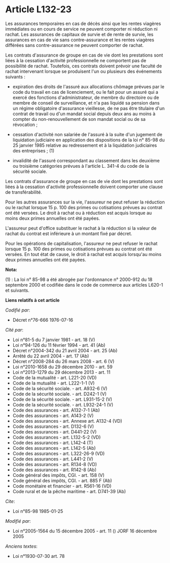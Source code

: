 # Article L132-23

Les assurances temporaires en cas de décès ainsi que les rentes viagères immédiates ou en cours de service ne peuvent
comporter ni réduction ni rachat. Les assurances de capitaux de survie et de rente de survie, les assurances en cas de vie
sans contre-assurance et les rentes viagères différées sans contre-assurance ne peuvent comporter de rachat.

Les contrats d'assurance de groupe en cas de vie dont les prestations sont liées à la cessation d'activité professionnelle ne
comportent pas de possibilité de rachat. Toutefois, ces contrats doivent prévoir une faculté de rachat intervenant lorsque se
produisent l'un ou plusieurs des événements suivants :

- expiration des droits de l'assuré aux allocations chômage prévues par le code du travail en cas de licenciement, ou le fait
pour un assuré qui a exercé des fonctions d'administrateur, de membre du directoire ou de membre de conseil de surveillance,
et n'a pas liquidé sa pension dans un régime obligatoire d'assurance vieillesse, de ne pas être titulaire d'un contrat de
travail ou d'un mandat social depuis deux ans au moins à compter du non-renouvellement de son mandat social ou de sa
révocation ;

- cessation d'activité non salariée de l'assuré à la suite d'un jugement de liquidation judiciaire en application des
dispositions de la loi n° 85-98 du 25 janvier 1985 relative au redressement et à la liquidation judiciaires des entreprises ;
(1)

- invalidité de l'assuré correspondant au classement dans les deuxième ou troisième catégories prévues à l'article L. 341-4
du code de la sécurité sociale.

Les contrats d'assurance de groupe en cas de vie dont les prestations sont liées à la cessation d'activité professionnelle
doivent comporter une clause de transférabilité.

Pour les autres assurances sur la vie, l'assureur ne peut refuser la réduction ou le rachat lorsque 15 p. 100 des primes ou
cotisations prévues au contrat ont  été versées. Le droit à rachat ou à réduction est acquis lorsque au moins deux primes
annuelles ont été payées.

L'assureur peut d'office substituer le rachat à la réduction si la valeur de rachat du contrat est inférieure à un montant
fixé par décret.

Pour les opérations de capitalisation, l'assureur ne peut refuser le rachat lorsque 15 p. 100 des primes ou cotisations
prévues au contrat ont été versées. En tout état de cause, le droit à rachat est acquis lorsqu'au moins deux primes annuelles
ont été payées.

**Nota:**

(1) : La loi n° 85-98 a été abrogée par l'ordonnance n° 2000-912 du 18 septembre 2000 et codifiée dans le code de commerce
aux articles L620-1 et suivants.

**Liens relatifs à cet article**

_Codifié par_:

  - Décret n°76-666 1976-07-16

_Cité par_:

  - Loi n°81-5 du 7 janvier 1981 - art. 18 (V)
  - Loi n°94-126 du 11 février 1994 - art. 41 (Ab)
  - Décret n°2004-342 du 21 avril 2004 - art. 25 (Ab)
  - Arrêté du 22 avril 2004 - art. 17 (Ab)
  - Décret n°2008-284 du 26 mars 2008 - art. 6 (V)
  - Loi n°2010-1658 du 29 décembre 2010 - art. 59
  - Loi n°2013-1279 du 29 décembre 2013 - art. 11
  - Code de la mutualité - art. L221-20 (VD)
  - Code de la mutualité - art. L222-1-1 (V)
  - Code de la sécurité sociale. - art. A932-6 (V)
  - Code de la sécurité sociale. - art. D242-1 (V)
  - Code de la sécurité sociale. - art. L931-15-2 (V)
  - Code de la sécurité sociale. - art. L932-24-1 (V)
  - Code des assurances - art. A132-7-1 (Ab)
  - Code des assurances - art. A143-2 (V)
  - Code des assurances - art. Annexe art. A132-4 (VD)
  - Code des assurances - art. D132-6 (V)
  - Code des assurances - art. D441-22 (V)
  - Code des assurances - art. L132-5-2 (VD)
  - Code des assurances - art. L142-4 (T)
  - Code des assurances - art. L142-5 (Ab)
  - Code des assurances - art. L322-26-9 (VD)
  - Code des assurances - art. L441-2 (V)
  - Code des assurances - art. R134-8 (VD)
  - Code des assurances - art. R142-8 (Ab)
  - Code général des impôts, CGI. - art. 158 (V)
  - Code général des impôts, CGI. - art. 885 F (Ab)
  - Code monétaire et financier - art. R561-16 (VD)
  - Code rural et de la pêche maritime - art. D741-39 (Ab)

_Cite_:

  - Loi n°85-98 1985-01-25

_Modifié par_:

  - Loi n°2005-1564 du 15 décembre 2005 - art. 11 () JORF 16 décembre 2005

_Anciens textes_:

  - Loi n°1930-07-30 art. 78
